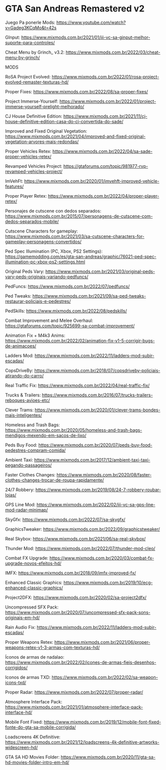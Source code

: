 # GTA San Andreas Remastered v2

Juego Pa ponerle Mods: https://www.youtube.com/watch?v=Gadeg3KCqMo&t=42s

GInput: https://www.mixmods.com.br/2021/01/iii-vc-sa-ginput-melhor-suporte-para-controles/

Cheat Menu by Grinch_ v3.2: https://www.mixmods.com.br/2022/03/cheat-menu-by-grinch/

MODS

RoSA Project Evolved: https://www.mixmods.com.br/2022/01/rosa-project-evolved-remaster-texturas-hd/

Proper Fixes: https://www.mixmods.com.br/2022/08/sa-proper-fixes/

Project Immerse-Yourself: https://www.mixmods.com.br/2022/01/project-immerse-yourself-prelight-melhorado/

CJ House Definitive Edition: https://www.mixmods.com.br/2021/11/cj-house-definitive-edition-casa-do-cj-convertida-do-sade/

Improved and Fixed Original Vegetation: https://www.mixmods.com.br/2021/04/improved-and-fixed-original-vegetation-arvores-mais-redondas/

Proper Vehicles Retex: https://www.mixmods.com.br/2022/04/sa-sade-proper-vehicles-retex/

Revamped Vehicles Project: https://gtaforums.com/topic/981977-rvp-revamped-vehicles-project/

ImVehFt: https://www.mixmods.com.br/2020/01/imvehft-improved-vehicle-features/

Proper Player Retex: https://www.mixmods.com.br/2022/04/proper-player-retex/

Personajes de cutscene con dedos separados: https://www.mixmods.com.br/2015/07/personagens-de-cutscene-com-dedos-separados-mobile/

Cutscene Characters for gameplay: https://www.mixmods.com.br/2021/03/sa-cutscene-characters-for-gameplay-personagens-convertidos/

Ped Spec Illumination (PC, Xbox, PS2 Settings): https://gamemodding.com/es/gta-san-andreas/graphic/76021-ped-spec-illumination-pc-xbox-ps2-settings.html

Original Peds Vary: https://www.mixmods.com.br/2021/03/original-peds-vary-peds-originais-variando-pedfuncs/

PedFuncs: https://www.mixmods.com.br/2022/07/pedfuncs/

Ped Tweaks: https://www.mixmods.com.br/2021/09/sa-ped-tweaks-restaurar-policiais-e-pedestres/

PedSkills: https://www.mixmods.com.br/2022/08/pedskills/

Combat Improvement and Melee Overhaul: https://gtaforums.com/topic/925699-sa-combat-improvement/

Animation Fix + M4k3 Anims: https://www.mixmods.com.br/2022/02/animation-fix-v1-5-corrigir-bugs-de-animacoes/

Ladders Mod: https://www.mixmods.com.br/2022/11/ladders-mod-subir-escadas/

CopsDriveBy: https://www.mixmods.com.br/2018/07/copsdriveby-policiais-atirando-do-carro/

Real Traffic Fix: https://www.mixmods.com.br/2022/04/real-traffic-fix/

Trucks & Trailers: https://www.mixmods.com.br/2016/07/trucks-trailers-reboques-avioes-etc/

Clever Trams: https://www.mixmods.com.br/2020/01/clever-trams-bondes-mais-inteligentes/

Homeless and Trash Bags: https://www.mixmods.com.br/2020/05/homeless-and-trash-bags-mendigos-mexendo-em-sacos-de-lixo/

Peds Buy Food: https://www.mixmods.com.br/2020/07/peds-buy-food-pedestres-compram-comida/

Ambient Taxi: https://www.mixmods.com.br/2017/12/ambient-taxi-taxi-pegando-passageiros/

Faster Clothes Changes: https://www.mixmods.com.br/2020/08/faster-clothes-changes-trocar-de-roupa-rapidamente/

24/7 Robbery: https://www.mixmods.com.br/2019/08/24-7-robbery-roubar-lojas/

GPS Line Mod: https://www.mixmods.com.br/2022/02/iii-vc-sa-gps-line-mod-radar-minimap/

SkyGfx: https://www.mixmods.com.br/2022/07/sa-skygfx/

GraphicsTweaker: https://www.mixmods.com.br/2022/09/graphicstweaker/

Real Skybox: https://www.mixmods.com.br/2021/06/sa-real-skybox/

Thunder Mod: https://www.mixmods.com.br/2022/07/thunder-mod-cleo/

Combat FX Upgrade: https://www.mixmods.com.br/2020/03/combat-fx-upgrade-novos-efeitos-hd/

IMFX: https://www.mixmods.com.br/2018/09/imfx-improved-fx/

Enhanced Classic Graphics: https://www.mixmods.com.br/2019/10/ecg-enhanced-classic-graphics/

Project2DFX: https://www.mixmods.com.br/2020/02/sa-project2dfx/

Uncompressed SFX Pack: https://www.mixmods.com.br/2020/07/uncompressed-sfx-pack-sons-originais-em-hd/

Rain Audio Fix: https://www.mixmods.com.br/2022/11/ladders-mod-subir-escadas/

Proper Weapons Retex: https://www.mixmods.com.br/2021/06/proper-weapons-retex-v1-3-armas-com-texturas-hd/

Íconos de armas de nadalao: https://www.mixmods.com.br/2022/02/icones-de-armas-fieis-desenhos-corrigidos/

Iconos de armas TXD: https://www.mixmods.com.br/2022/02/sa-weapon-icons-txd/

Proper Radar: https://www.mixmods.com.br/2022/07/proper-radar/

Atmosphere Interface Pack: https://www.mixmods.com.br/2021/01/atmosphere-interface-pack-interface-hd/

Mobile Font Fixed: https://www.mixmods.com.br/2019/12/mobile-font-fixed-fonte-do-gta-sa-mobile-corrigida/

Loadscreens 4K Definitive: https://www.mixmods.com.br/2021/12/loadscreens-4k-definitive-artworks-widescreen-hd/

GTA SA HD Movies Folder: https://www.mixmods.com.br/2020/11/gta-sa-hd-movies-folder-intro-em-hd/
